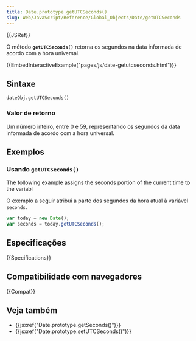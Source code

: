```yaml
---
title: Date.prototype.getUTCSeconds()
slug: Web/JavaScript/Reference/Global_Objects/Date/getUTCSeconds
---
```


{{JSRef}}

O método **`getUTCSeconds()`** retorna os segundos na data informada de acordo com a hora universal.

{{EmbedInteractiveExample("pages/js/date-getutcseconds.html")}}

## Sintaxe

```
dateObj.getUTCSeconds()
```

### Valor de retorno

Um número inteiro, entre 0 e 59, representando os segundos da data informada de acordo com a hora universal.

## Exemplos

### Usando `getUTCSeconds()`

The following example assigns the seconds portion of the current time to the variabl

O exemplo a seguir atribui a parte dos segundos da hora atual à variável `seconds`.

```js
var today = new Date();
var seconds = today.getUTCSeconds();
```

## Especificações

{{Specifications}}

## Compatibilidade com navegadores

{{Compat}}

## Veja também

- {{jsxref("Date.prototype.getSeconds()")}}
- {{jsxref("Date.prototype.setUTCSeconds()")}}
